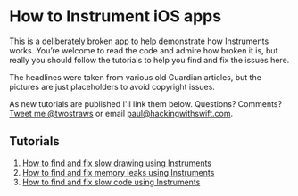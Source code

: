 # How to Instrument iOS apps

This is a deliberately broken app to help demonstrate how Instruments works. You’re welcome to read the code and admire how broken it is, but really you should follow the tutorials to help you find and fix the issues here.

The headlines were taken from various old Guardian articles, but the pictures are just placeholders to avoid copyright issues.

As new tutorials are published I'll link them below. Questions? Comments? [Tweet me @twostraws](https://twitter.com/twostraws) or email <paul@hackingwithswift.com>.

## Tutorials

1. [How to find and fix slow drawing using Instruments](https://www.hackingwithswift.com/articles/79/how-to-find-and-fix-slow-drawing-using-instruments)
2. [How to find and fix memory leaks using Instruments](https://www.hackingwithswift.com/articles/80/how-to-find-and-fix-memory-leaks-using-instruments)
3. [How to find and fix slow code using Instruments](https://www.hackingwithswift.com/articles/81/how-to-find-and-fix-slow-code-using-instruments)
